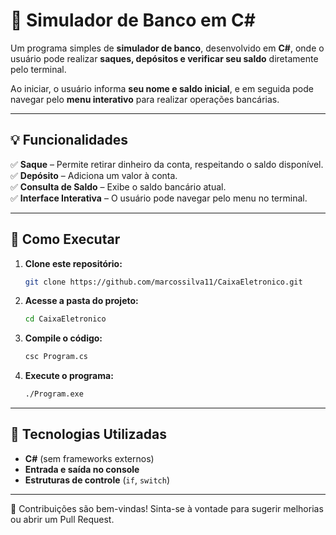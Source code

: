 # 🏦 Simulador de Banco em C#

Um programa simples de **simulador de banco**, desenvolvido em **C#**, onde o usuário pode realizar **saques, depósitos e verificar seu saldo** diretamente pelo terminal.

Ao iniciar, o usuário informa **seu nome e saldo inicial**, e em seguida pode navegar pelo **menu interativo** para realizar operações bancárias.

---

## 💡 Funcionalidades  

✅ **Saque** – Permite retirar dinheiro da conta, respeitando o saldo disponível.  
✅ **Depósito** – Adiciona um valor à conta.  
✅ **Consulta de Saldo** – Exibe o saldo bancário atual.  
✅ **Interface Interativa** – O usuário pode navegar pelo menu no terminal.  

---

## 🚀 Como Executar  

1. **Clone este repositório:**  
   ```bash
   git clone https://github.com/marcossilva11/CaixaEletronico.git
   ```

2. **Acesse a pasta do projeto:**  
   ```bash
   cd CaixaEletronico
   ```

3. **Compile o código:**  
   ```bash
   csc Program.cs
   ```

4. **Execute o programa:**  
   ```bash
   ./Program.exe
   ```

---

## 🔧 Tecnologias Utilizadas  

- **C#** (sem frameworks externos)  
- **Entrada e saída no console**  
- **Estruturas de controle** (`if`, `switch`)  

---

📌 Contribuições são bem-vindas! Sinta-se à vontade para sugerir melhorias ou abrir um Pull Request.
